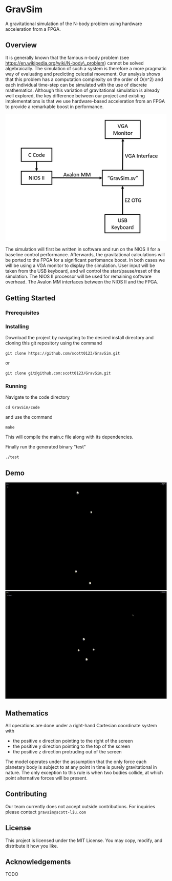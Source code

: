 # GravSim
A gravitational simulation of the N-body problem using hardware acceleration from a FPGA.

## Overview
It is generally known that the famous n-body problem (see https://en.wikipedia.org/wiki/N-body\_problem) cannot be solved algebraically. The simulation of such a system is therefore a more pragmatic way of evaluating and predicting celestial movement. Our analysis shows that this problem has a computation complexity on the order of O(n^2) and each individual time-step can be simulated with the use of discrete mathematics. Although this variation of gravitational simulation is already well explored, the key difference between our project and existing implementations is that we use hardware-based acceleration from an FPGA to provide a remarkable boost in performance.

![Block diagram](./images/block_diagram.png)

The simulation will first be written in software and run on the NIOS II for a baseline control performance. Afterwards, the gravitational calculations will be ported to the FPGA for a significant perfomance boost. In both cases we will be using a VGA monitor to display the simulation.  User input will be taken from the USB keyboard, and wil control the start/pause/reset of the simulation. The NIOS II processor will be used for remaining software overhead. The Avalon MM interfaces between the NIOS II and the FPGA.

## Getting Started

### Prerequisites

### Installing
Download the project by navigating to the desired install directory and cloning this git repository using the command

`git clone https://github.com/scott0123/GravSim.git`

or

`git clone git@github.com:scott0123/GravSim.git`


### Running
Navigate to the code directory

`cd GravSim/code`

and use the command

`make`

This will compile the main.c file along with its dependencies.

Finally run the generated binary "test"

`./test`
## Demo
![GravSim demo 1](./images/4_body_demo_1.gif)
![GravSim demo 2](./images/4_body_demo_2.gif)

## Mathematics
All operations are done under a right-hand Cartesian coordinate system with

* the positive x direction pointing to the right of the screen
* the positive y direction pointing to the top of the screen
* the positive z direction protruding out of the screen

The model operates under the assumption that the only force each planetary body is subject to at any point in time is purely gravitational in nature. The only exception to this rule is when two bodies collide, at which point alternative forces will be present.

## Contributing
Our team currently does not accept outside contributions. For inquiries please contact `gravsim@scott-liu.com`

## License
This project is licensed under the MIT License.
You may copy, modify, and distribute it how you like.

## Acknowledgements
TODO
